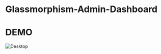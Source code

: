 # Glassmorphism-Admin-Dashboard

# DEMO
![Desktop](https://github.com/user-attachments/assets/2addbab0-7d35-4ac1-8b7a-13a8a7a8cdee)


